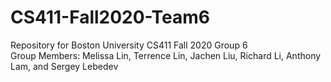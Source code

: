 # CS411-Fall2020-Team6
Repository for Boston University CS411 Fall 2020 Group 6
</br>
Group Members: Melissa Lin, Terrence Lin, Jachen Liu, Richard Li, Anthony Lam, and Sergey Lebedev
